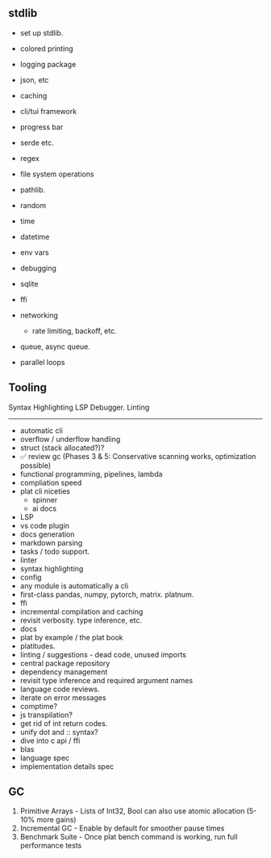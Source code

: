 
## stdlib
* set up stdlib. 


* colored printing 
* logging package
* json, etc
* caching
* cli/tui framework
* progress bar 
* serde etc. 
* regex
* file system operations 
* pathlib. 
* random 
* time
* datetime 
* env vars
* debugging 
* sqlite 
* ffi 
* networking
  * rate limiting, backoff, etc. 
* queue, async queue. 
* parallel loops


## Tooling
Syntax Highlighting
LSP
Debugger. 
Linting

---
* automatic cli
* overflow / underflow handling
* struct (stack allocated?)?
* ✅ review gc (Phases 3 & 5: Conservative scanning works, optimization possible)
* functional programming, pipelines, lambda
* compliation speed
* plat cli niceties
  * spinner
  * ai docs
* LSP
* vs code plugin 
* docs generation 
* markdown parsing 
* tasks / todo support. 
* linter 
* syntax highlighting
* config 
* any module is automatically a cli
* first-class pandas, numpy, pytorch, matrix. platnum. 
* ffi
* incremental compilation and caching 
* revisit verbosity. type inference, etc. 
* docs
* plat by example / the plat book
* platitudes. 
* linting / suggestions - dead code, unused imports
* central package repository
* dependency management 
* revisit type inference and required argument names 
* language code reviews. 
* iterate on error messages
* comptime? 
* js transpilation? 
* get rid of int return codes. 
* unify dot and :: syntax? 
* dive into c api / ffi
* blas
* language spec
* implementation details spec


## GC

  1. Primitive Arrays - Lists of Int32, Bool
  can also use atomic allocation (5-10% more
  gains)
  2. Incremental GC - Enable by default for
  smoother pause times
  3. Benchmark Suite - Once plat bench command
  is working, run full performance tests

